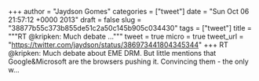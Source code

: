 
+++
author = "Jaydson Gomes"
categories = ["tweet"]
date = "Sun Oct 06 21:57:12 +0000 2013"
draft = false
slug = "38877b55c373b855de51c2a50c145b905c034430"
tags = ["tweet"]
title = """RT @kripken: Much debate ..."""
tweet = true
micro = true
tweet_url = "https://twitter.com/jaydson/status/386973441804345344"
+++
RT @kripken: Much debate about EME DRM. But little mentions that Google&amp;Microsoft are the browsers pushing it. Convincing them - the only w…
